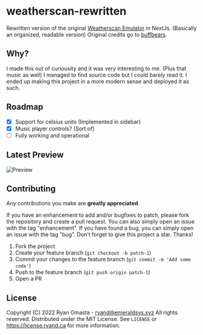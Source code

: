 # weatherscan-rewritten
Rewritten version of the original [Weatherscan Emulator](https://github.com/buffbears/Weatherscan) in NextJs. (Basically an organized, readable version) Original credits go to [buffbears](https://github.com/buffbears).

<!-- PURPOSE -->
## Why?
I made this out of curiousity and it was very interesting to me. (Plus that music as well) I managed to find source code but I could barely read it. I ended up making this project in a more modern sense and deployed it as such.

<!-- ROADMAP -->
## Roadmap
- [x] Support for celsius units (Implemented in sidebar)
- [x] Music player controls? (Sort of)
- [ ] Fully working and operational

<!-- PREVIEW -->
## Latest Preview
![Preview](https://azure.ryand.ca/projects/weatherscan/41b117ef1aed0d5736092de41157336676c97506.png)

<!-- CONTRIBUTING -->
## Contributing

Any contributions you make are **greatly appreciated**.

If you have an enhancement to add and/or bugfixes to patch, please fork the repository and create a pull request. You can also simply open an issue with the tag "enhancement". If you have found a bug, you can simply open an issue with the tag "bug".
Don't forget to give this project a star. Thanks!

1. Fork the project
2. Create your feature branch (`git checkout -b patch-1`)
3. Commit your changes to the feature branch (`git commit -m 'Add some code'`)
4. Push to the feature branch (`git push origin patch-1`)
5. Open a PR

<!-- LICENSE -->
## License
Copyright (C) 2022 Ryan Omasta - ryand@emeraldsys.xyz
All rights reserved.
Distributed under the MIT License. See `LICENSE` or https://license.ryand.ca for more information.
